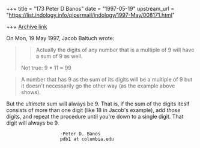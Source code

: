 +++
title = "173 Peter D Banos"
date = "1997-05-19"
upstream_url = "https://list.indology.info/pipermail/indology/1997-May/008171.html"

+++
[Archive link](https://list.indology.info/pipermail/indology/1997-May/008171.html)

On Mon, 19 May 1997, Jacob Baltuch wrote:

> >Actually the digits of any number that is a multiple of 9 will have a
> >sum of 9 as well.
> 
> Not true: 9 * 11 = 99

> A number that has 9 as the sum of its digits will be a multiple of 9
> but it doesn't necessarily go the other way (as the example above shows).

But the _ultimate_ sum will always be 9. That is, if the sum of the
digits iteslf consists of more than one digit (like 18 in Jacob's
example), add _those_ digits, and repeat the procedure until you're down
to a single digit. That digit will always be 9. 

						-Peter D. Banos
						pdb1 at columbia.edu








